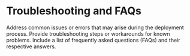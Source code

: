 # Troubleshooting and FAQs

Address common issues or errors that may arise during the deployment process.
Provide troubleshooting steps or workarounds for known problems.
Include a list of frequently asked questions (FAQs) and their respective answers.
